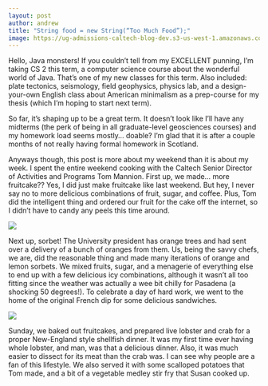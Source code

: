 ```yaml
---
layout: post
author: andrew
title: "String food = new String(“Too Much Food”);"
image: https://ug-admissions-caltech-blog-dev.s3-us-west-1.amazonaws.com/old_pictures/6a0105349b8251970b0240a4dd0b15200d-800wi.jpg
---
```


Hello, Java monsters! If you couldn’t tell from my EXCELLENT punning, I’m taking CS 2 this term, a computer science course about the wonderful world of Java. That’s one of my new classes for this term. Also included: plate tectonics, seismology, field geophysics, physics lab, and a design-your-own English class about American minimalism as a prep-course for my thesis (which I’m hoping to start next term).

So far, it’s shaping up to be a great term. It doesn’t look like I’ll have any midterms (the perk of being in all graduate-level geosciences courses) and my homework load seems mostly… doable? I’m glad that it is after a couple months of not really having formal homework in Scotland.

Anyways though, this post is more about my weekend than it is about my week. I spent the entire weekend cooking with the Caltech Senior Director of Activities and Programs Tom Mannion. First up, we made… more fruitcake?? Yes, I did just make fruitcake like last weekend. But hey, I never say no to more delicious combinations of fruit, sugar, and coffee. Plus, Tom did the intelligent thing and ordered our fruit for the cake off the internet, so I didn’t have to candy any peels this time around.

![](https://ug-admissions-caltech-blog-dev.s3-us-west-1.amazonaws.com/old_pictures/6a0105349b8251970b0240a501ac35200b-800wi.jpg)

Next up, sorbet! The University president has orange trees and had sent over a delivery of a bunch of oranges from them. Us, being the savvy chefs, we are, did the reasonable thing and made many iterations of orange and lemon sorbets. We mixed fruits, sugar, and a menagerie of everything else to end up with a few delicious icy combinations, although it wasn’t all too fitting since the weather was actually a wee bit chilly for Pasadena (a shocking 50 degrees!). To celebrate a day of hard work, we went to the home of the original French dip for some delicious sandwiches.

![](https://ug-admissions-caltech-blog-dev.s3-us-west-1.amazonaws.com/old_pictures/6a0105349b8251970b0240a501ac3b200b-800wi.jpg)

Sunday, we baked out fruitcakes, and prepared live lobster and crab for a proper New-England style shellfish dinner. It was my first time ever having whole lobster, and man, was that a delicious dinner. Also, it was much easier to dissect for its meat than the crab was. I can see why people are a fan of this lifestyle. We also served it with some scalloped potatoes that Tom made, and a bit of a vegetable medley stir fry that Susan cooked up.